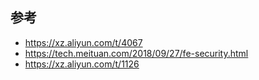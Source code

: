 




## 参考
- https://xz.aliyun.com/t/4067
- https://tech.meituan.com/2018/09/27/fe-security.html
- https://xz.aliyun.com/t/1126
